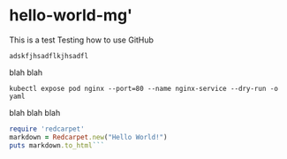 # hello-world-mg'
This is a test
Testing how to use GitHub


<code>adskfjhsadflkjhsadfl </code>

blah blah
	
```
kubectl expose pod nginx --port=80 --name nginx-service --dry-run -o yaml
```
blah blah blah	
```ruby
require 'redcarpet'
markdown = Redcarpet.new("Hello World!")
puts markdown.to_html```
